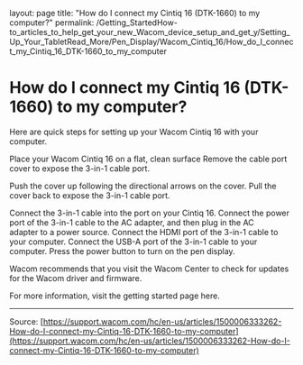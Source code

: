 layout: page
title: "How do I connect my Cintiq 16 (DTK-1660) to my computer?"
permalink: /Getting_StartedHow-to_articles_to_help_get_your_new_Wacom_device_setup_and_get_y/Setting_Up_Your_TabletRead_More/Pen_Display/Wacom_Cintiq_16/How_do_I_connect_my_Cintiq_16_DTK-1660_to_my_computer

# How do I connect my Cintiq 16 (DTK-1660) to my computer?

Here are quick steps for setting up your Wacom Cintiq 16 with your computer.



Place your Wacom Cintiq 16 on a flat, clean surface
Remove the cable port cover to expose the 3-in-1 cable port.

Push the cover up following the directional arrows on the cover.
Pull the cover back to expose the 3-in-1 cable port.

Connect the 3-in-1 cable into the port on your Cintiq 16.
Connect the power port of the 3-in-1 cable to the AC adapter, and then plug in the AC adapter to a power source.
Connect the HDMI port of the 3-in-1 cable to your computer.
Connect the USB-A port of the 3-in-1 cable to your computer.
Press the power button to turn on the pen display.



Wacom recommends that you visit the Wacom Center to check for updates for the Wacom driver and firmware.







For more information, visit the getting started page here.

---
Source: [https://support.wacom.com/hc/en-us/articles/1500006333262-How-do-I-connect-my-Cintiq-16-DTK-1660-to-my-computer](https://support.wacom.com/hc/en-us/articles/1500006333262-How-do-I-connect-my-Cintiq-16-DTK-1660-to-my-computer)
